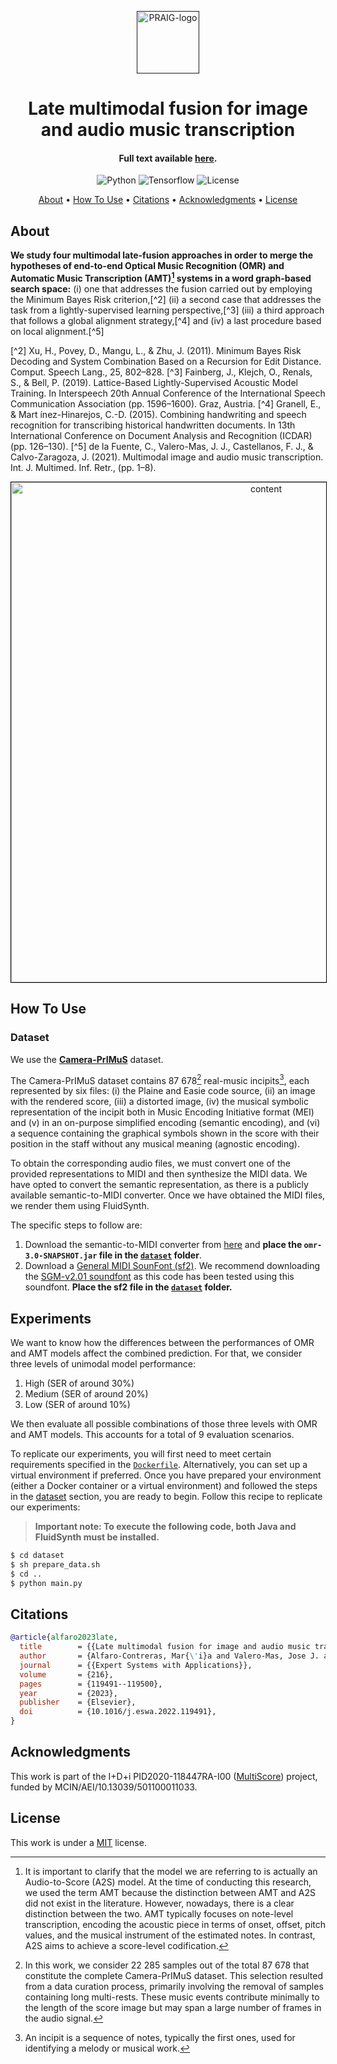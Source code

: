 <p align="center">
  <a href=""><img src="https://i.imgur.com/Iu7CvC1.png" alt="PRAIG-logo" width="100"></a>
</p>

<h1 align="center">Late multimodal fusion for image and audio music transcription</h1>

<h4 align="center">Full text available <a href="https://www.sciencedirect.com/science/article/pii/S0957417422025106" target="_blank">here</a>.</h4>

<p align="center">
  <img src="https://img.shields.io/badge/python-3.9.0-orange" alt="Python">
  <img src="https://img.shields.io/badge/Tensorflow-%FFFFFF.svg?style=flat&logo=Tensorflow&logoColor=orange&color=white" alt="Tensorflow">
  <img src="https://img.shields.io/static/v1?label=License&message=MIT&color=blue" alt="License">
</p>


<p align="center">
  <a href="#about">About</a> •
  <a href="#how-to-use">How To Use</a> •
  <a href="#citations">Citations</a> •
  <a href="#acknowledgments">Acknowledgments</a> •
  <a href="#license">License</a>
</p>


## About

**We study four multimodal late-fusion approaches in order to merge the hypotheses of end-to-end Optical Music Recognition (OMR) and Automatic Music Transcription (AMT)[^1] systems in a word graph-based search space:** (i) one that addresses the fusion carried out by employing the Minimum Bayes Risk criterion,[^2] (ii) a second case that addresses the task from a lightly-supervised learning perspective,[^3] (iii) a third approach that follows a global alignment strategy,[^4] and (iv) a last procedure based on local alignment.[^5]

[^1]: It is important to clarify that the model we are referring to is actually an Audio-to-Score (A2S) model. At the time of conducting this research, we used the term AMT because the distinction between AMT and A2S did not exist in the literature. However, nowadays, there is a clear distinction between the two. AMT typically focuses on note-level transcription, encoding the acoustic piece in terms of onset, offset, pitch values, and the musical instrument of the estimated notes. In contrast, A2S aims to achieve a score-level codification.

[^2] Xu, H., Povey, D., Mangu, L., & Zhu, J. (2011). Minimum Bayes Risk Decoding and System Combination Based on a Recursion for Edit Distance. Comput. Speech Lang., 25, 802–828.
[^3] Fainberg, J., Klejch, O., Renals, S., & Bell, P. (2019). Lattice-Based Lightly-Supervised Acoustic Model Training. In Interspeech 20th Annual Conference of the International Speech Communication Association (pp. 1596–1600). Graz, Austria.
[^4] Granell, E., & Mart ́ınez-Hinarejos, C.-D. (2015). Combining handwriting and speech recognition for transcribing historical handwritten documents. In 13th International Conference on Document Analysis and Recognition (ICDAR) (pp. 126–130).
[^5] de la Fuente, C., Valero-Mas, J. J., Castellanos, F. J., & Calvo-Zaragoza, J. (2021). Multimodal image and audio music transcription. Int. J. Multimed. Inf. Retr., (pp. 1–8).

<p align="center">
  <img src="scheme.jpg" alt="content" style="border: 1px solid black; width: 800px;">
</p>



## How To Use

### Dataset

We use the [**Camera-PrIMuS**](https://grfia.dlsi.ua.es/primus/) dataset.

The Camera-PrIMuS dataset contains 87&nbsp;678[^6] real-music incipits[^7], each represented by six files: (i) the Plaine and Easie code source, (ii) an image with the rendered score, (iii) a distorted image, (iv) the musical symbolic representation of the incipit both in Music Encoding Initiative format (MEI) and (v) in an on-purpose simplified encoding (semantic encoding), and (vi) a sequence containing the graphical symbols shown in the score with their position in the staff without any musical meaning (agnostic encoding).

[^6]: In this work, we consider 22&nbsp;285 samples out of the total 87&nbsp;678 that constitute the complete Camera-PrIMuS dataset. This selection resulted from a data curation process, primarily involving the removal of samples containing long multi-rests. These music events contribute minimally to the length of the score image but may span a large number of frames in the audio signal.

[^7]: An incipit is a sequence of notes, typically the first ones, used for identifying a melody or musical work.

To obtain the corresponding audio files, we must convert one of the provided representations to MIDI and then synthesize the MIDI data. We have opted to convert the semantic representation, as there is a publicly available semantic-to-MIDI converter. Once we have obtained the MIDI files, we render them using FluidSynth.

The specific steps to follow are:
1) Download the semantic-to-MIDI converter from [here](https://grfia.dlsi.ua.es/primus/primus_converter.tgz) and **place the `omr-3.0-SNAPSHOT.jar` file in the [`dataset`](dataset) folder**.
2) Download a [General MIDI SounFont (sf2)](https://sites.google.com/site/soundfonts4u/#h.p_biJ8J359lC5W). We recommend downloading the [SGM-v2.01 soundfont](https://drive.google.com/file/d/12zSPpFucZXFg-svKeu6dm7-Fe5m20xgJ/view) as this code has been tested using this soundfont. **Place the sf2 file in the [`dataset`](dataset) folder.**

## Experiments

We want to know how the differences between the performances of OMR and AMT models affect the combined prediction. For that, we consider three levels of unimodal model performance:
1) High (SER of around 30%) 
2) Medium (SER of around 20%)
3) Low (SER of around 10%)

We then evaluate all possible combinations of those three levels with OMR and AMT models. This accounts for a total of 9 evaluation scenarios.

To replicate our experiments, you will first need to meet certain requirements specified in the [`Dockerfile`](Dockerfile). Alternatively, you can set up a virtual environment if preferred. Once you have prepared your environment (either a Docker container or a virtual environment) and followed the steps in the [dataset](#dataset) section, you are ready to begin. Follow this recipe to replicate our experiments:

> **Important note: To execute the following code, both Java and FluidSynth must be installed.**

```bash
$ cd dataset
$ sh prepare_data.sh
$ cd ..
$ python main.py
```

## Citations

```bibtex
@article{alfaro2023late,
  title        = {{Late multimodal fusion for image and audio music transcription}},
  author       = {Alfaro-Contreras, Mar{\'i}a and Valero-Mas, Jose J. and I{\~n}esta, Jose M. and Calvo-Zaragoza, Jorge},
  journal      = {{Expert Systems with Applications}},
  volume       = {216},
  pages        = {119491--119500},
  year         = {2023},
  publisher    = {Elsevier},
  doi          = {10.1016/j.eswa.2022.119491},
}
```

## Acknowledgments

This work is part of the I+D+i PID2020-118447RA-I00 ([MultiScore](https://sites.google.com/view/multiscore-project)) project, funded by MCIN/AEI/10.13039/501100011033.

## License
This work is under a [MIT](LICENSE) license.
